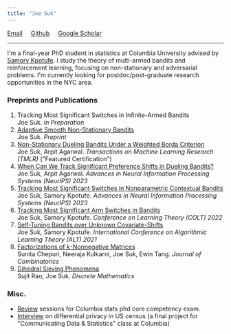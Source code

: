 ```yaml
---
title: "Joe Suk"
---
```



[Email](mailto:joe.suk@columbia.edu) &nbsp; &nbsp; [Github](https://github.com/joesuk) &nbsp; &nbsp; [Google Scholar](https://scholar.google.com/citations?hl=en&user=972KeX4AAAAJ&view_op=list_works&sortby=pubdate)

---

I'm a final-year PhD student in statistics at Columbia University advised by [Samory Kpotufe](http://www.columbia.edu/~skk2175/). I study the theory of multi-armed bandits and reinforcement learning, focusing on non-stationary and adversarial problems. I'm currently looking for postdoc/post-graduate research opportunities in the NYC area.

### Preprints and Publications
1. Tracking Most Significant Switches in Infinite-Armed Bandits\
Joe Suk. _In Preparation_
2. [Adaptive Smooth Non-Stationary Bandits](https://arxiv.org/pdf/2407.08654.pdf)\
Joe Suk. _Preprint_
3. [Non-Stationary Dueling Bandits Under a Weighted Borda Criterion](https://openreview.net/pdf?id=KZRnDZ70M2)\
Joe Suk, Arpit Agarwal. _Transactions on Machine Learning Research (TMLR)_ ("Featured Certification")
4. [When Can We Track Significant Preference Shifts in Dueling Bandits?](https://arxiv.org/pdf/2302.06595.pdf)\
Joe Suk, Arpit Agarwal. _Advances in Neural Information Processing Systems (NeurIPS) 2023_
5. [Tracking Most Significant Switches in Nonparametric Contextual Bandits](https://arxiv.org/pdf/2307.05341.pdf)\
Joe Suk, Samory Kpotufe. _Advances in Neural Information Processing Systems (NeurIPS) 2023_
6. [Tracking Most Significant Arm Switches in Bandits](https://arxiv.org/pdf/2112.13838.pdf)\
Joe Suk, Samory Kpotufe. _Conference on Learning Theory (COLT) 2022_
7. [Self-Tuning Bandits over Unknown Covariate-Shifts](https://arxiv.org/pdf/2007.08584.pdf)\
Joe Suk, Samory Kpotufe. _International Conference on Algorithmic Learning Theory (ALT) 2021_
8. [Factorizations of _k_-Nonnegative Matrices](https://arxiv.org/pdf/1710.10867.pdf)\
Sunita Chepuri, Neeraja Kulkarni, Joe Suk, Ewin Tang. _Journal of Combinatorics_
9. [Dihedral Sieving Phenomena](https://arxiv.org/pdf/1710.06517.pdf)\
Sujit Rao, Joe Suk. _Discrete Mathematics_

### Misc.
* [Review](/review) sessions for Columbia stats phd core competency exam.
* [Interview](/podcast) on differential privacy in US census (a final project for "Communicating Data & Statistics" class at Columbia)
